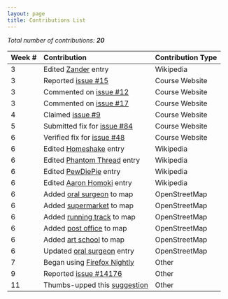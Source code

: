 ```yaml
---
layout: page
title: Contributions List
---
```


*Total number of contributions: **20***

| **Week #** | **Contribution** | **Contribution Type** |
| :--------- | :--------------- | :-------------------- |
| 3  | Edited [Zander](https://en.wikipedia.org/wiki/Special:Contributions/Zadner) entry         | Wikipedia      |
| 3  | Reported [issue #15](https://github.com/joannakl/cs480_s18/issues/15)                     | Course Website |
| 3  | Commented on [issue #12](https://github.com/joannakl/cs480_s18/issues/12)                 | Course Website |
| 3  | Commented on [issue #17](https://github.com/joannakl/cs480_s18/issues/17)                 | Course Website |
| 4  | Claimed [issue #9](https://github.com/joannakl/cs480_s18/issues/9)                        | Course Website |
| 5  | Submitted fix for [issue #84](https://github.com/joannakl/cs480_s18/issues/84)            | Course Website |
| 6  | Verified fix for [issue #48](https://github.com/joannakl/cs480_s18/pull/48)               | Course Website |
| 6  | Edited [Homeshake](https://en.wikipedia.org/wiki/Special:Contributions/Zadner) entry      | Wikipedia      |
| 6  | Edited [Phantom Thread](https://en.wikipedia.org/wiki/Special:Contributions/Zadner) entry | Wikipedia      |
| 6  | Edited [PewDiePie](https://en.wikipedia.org/wiki/Special:Contributions/Zadner) entry      | Wikipedia      |
| 6  | Edited [Aaron Homoki](https://en.wikipedia.org/wiki/Special:Contributions/Zadner) entry   | Wikipedia      |
| 6  | Added [oral surgeon](https://www.openstreetmap.org/user/zadner/history) to map            | OpenStreetMap  |
| 6  | Added [supermarket](https://www.openstreetmap.org/user/zadner/history) to map             | OpenStreetMap  |
| 6  | Added [running track](https://www.openstreetmap.org/user/zadner/history) to map           | OpenStreetMap  |
| 6  | Added [post office](https://www.openstreetmap.org/user/zadner/history) to map             | OpenStreetMap  |
| 6  | Added [art school](https://www.openstreetmap.org/user/zadner/history) to map              | OpenStreetMap  |
| 6  | Updated [oral surgeon](https://www.openstreetmap.org/user/zadner/history) entry           | OpenStreetMap  |
| 7  | Began using [Firefox Nightly](https://www.mozilla.org/en-US/firefox/61.0a1/releasenotes/) | Other          |
| 9  | Reported [issue #14176](https://github.com/adobe/brackets/issues/14176)                   | Other          |
| 11 | Thumbs-upped this [suggestion](https://github.com/adobe/brackets/issues/14246)            | Other          |
